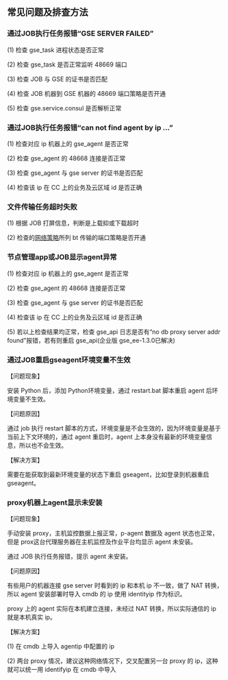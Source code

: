 ## 常见问题及排查方法

### 通过JOB执行任务报错“GSE SERVER FAILED”

(1) 检查 gse_task 进程状态是否正常

(2) 检查 gse_task 是否正常监听 48669 端口

(3) 检查 JOB 与 GSE 的证书是否匹配

(4) 检查 JOB 机器到 GSE 机器的 48669 端口策略是否开通

(5) 检查 gse.service.consul 是否解析正常

### 通过JOB执行任务报错“can not find agent by ip …”

(1) 检查对应 ip 机器上的 gse_agent 是否正常

(2) 检查 gse_agent 的 48668 连接是否正常

(3) 检查 gse_agent 与 gse server 的证书是否匹配

(4) 检查该 ip 在 CC 上的业务及云区域 id 是否正确

### 文件传输任务超时失败

(1) 根据 JOB 打屏信息，判断是上载抑或下载超时

(2) 检查的[网络策略](../安装指南/安装环境.md)所列 bt 传输的端口策略是否开通

### 节点管理app或JOB显示agent异常

(1) 检查对应 ip 机器上的 gse_agent 是否正常

(2) 检查 gse_agent 的 48668 连接是否正常

(3) 检查 gse_agent 与 gse server 的证书是否匹配

(4) 检查该 ip 在 CC 上的业务及云区域 id 是否正确

(5) 若以上检查结果均正常，检查 gse_api 日志是否有“no db proxy server addr found”报错，若有则重启 gse_api(企业版 gse_ee-1.3.0已解决)

### 通过JOB重启gseagent环境变量不生效

【问题现象】

安装 Python 后，添加 Python环境变量，通过 restart.bat 脚本重启 agent 后环境变量不生效。

【问题原因】

通过 job 执行 restart 脚本的方式，环境变量是不会生效的，因为环境变量是基于当前上下文环境的，通过 agent 重启时，agent 上本身没有最新的环境变量信息，所以也不会生效。

【解决方案】

需要在能获取到最新环境变量的状态下重启 gseagent，比如登录到机器重启 gseagent。

### proxy机器上agent显示未安装

【问题现象】

手动安装 proxy，主机监控数据上报正常，p-agent 数据及 agent 状态也正常，但是 prox这台代理服务器在主机监控及作业平台均显示 agent 未安装。

通过 JOB 执行任务报错，提示 agent 未安装。

【问题原因】

有些用户的机器连接 gse server 时看到的 ip 和本机 ip 不一致，做了 NAT 转换，所以 agent 安装部署时导入 cmdb 的 ip 使用 identityip 作为标识。

proxy 上的 agent 实际在本机建立连接，未经过 NAT 转换，所以实际通信的 ip 就是本机真实 ip。

【解决方案】

(1) 在 cmdb 上导入 agentip 中配置的 ip

(2) 两台 proxy 情况，建议这种网络情况下，交叉配置另一台 proxy 的 ip，这种就可以统一用 identifyip 在 cmdb 中导入
